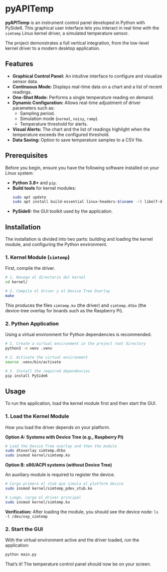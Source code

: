 # pyAPITemp

**pyAPITemp** is an instrument control panel developed in Python with PySide6. This graphical user interface lets you interact in real time with the `simtemp` Linux kernel driver, a simulated temperature sensor.

The project demonstrates a full vertical integration, from the low-level kernel driver to a modern desktop application.

## Features

- **Graphical Control Panel:** An intuitive interface to configure and visualize sensor data.
- **Continuous Mode:** Displays real-time data on a chart and a list of recent readings.
- **One-Shot Mode:** Performs a single temperature reading on demand.
- **Dynamic Configuration:** Allows real-time adjustment of driver parameters such as:
    - Sampling period.
    - Simulation mode (`normal`, `noisy`, `ramp`).
    - Temperature threshold for alerts.
- **Visual Alerts:** The chart and the list of readings highlight when the temperature exceeds the configured threshold.
- **Data Saving:** Option to save temperature samples to a CSV file.

## Prerequisites

Before you begin, ensure you have the following software installed on your Linux system:

- **Python 3.8+** and `pip`.
- **Build tools** for kernel modules:
  ```bash
  sudo apt update
  sudo apt install build-essential linux-headers-$(uname -r) libelf-dev dkms
  ```
- **PySide6:** the GUI toolkit used by the application.

## Installation

The installation is divided into two parts: building and loading the kernel module, and configuring the Python environment.

### 1. Kernel Module (`simtemp`)

First, compile the driver.

```bash
# 1. Navega al directorio del kernel
cd kernel/

# 2. Compila el driver y el Device Tree Overlay
make
```

This produces the files `simtemp.ko` (the driver) and `simtemp.dtbo` (the device-tree overlay for boards such as the Raspberry Pi).

### 2. Python Application

Using a virtual environment for Python dependencies is recommended.

```bash
# 1. Create a virtual environment in the project root directory
python3 -m venv .venv

# 2. Activate the virtual environment
source .venv/bin/activate

# 3. Install the required dependencies
pip install PySide6
```

## Usage

To run the application, load the kernel module first and then start the GUI.

### 1. Load the Kernel Module

How you load the driver depends on your platform.

**Option A: Systems with Device Tree (e.g., Raspberry Pi)**

```bash
# Load the Device Tree overlay and then the module
sudo dtoverlay simtemp.dtbo
sudo insmod kernel/simtemp.ko
```

**Option B: x86/ACPI systems (without Device Tree)**

An auxiliary module is required to register the device.

```bash
# Carga primero el stub que simula el platform device
sudo insmod kernel/simtemp_pdev_stub.ko

# Luego, carga el driver principal
sudo insmod kernel/simtemp.ko
```

**Verification:** After loading the module, you should see the device node:
`ls -l /dev/nxp_simtemp`

### 2. Start the GUI

With the virtual environment active and the driver loaded, run the application:

```bash
python main.py
```

That’s it! The temperature control panel should now be on your screen.
